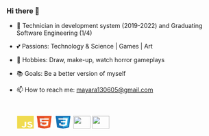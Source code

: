 ### Hi there 👋


- 🌱 Technician in development system (2019-2022) and Graduating Software Engineering (1/4)
- 💕 Passions: Technology & Science | Games | Art 
- 🏡 Hobbies: Draw, make-up, watch horror gameplays
- 📚 Goals: Be a better version of myself
- 📫 How to reach me: mayara130605@gmail.com
  
  ## 
  
  <div style="display: inline_block"><br>
  <img align="center" height="30" width="40" src="https://raw.githubusercontent.com/devicons/devicon/master/icons/javascript/javascript-plain.svg">
  <img align="center"  height="30" width="40" src="https://raw.githubusercontent.com/devicons/devicon/master/icons/html5/html5-original.svg">
  <img align="center"  height="30" width="40" src="https://raw.githubusercontent.com/devicons/devicon/master/icons/css3/css3-original.svg">
  <img align="center" height="30" width="40" src="https://cdn.jsdelivr.net/gh/devicons/devicon/icons/java/java-original.svg">
  <img align="center" height="30" width="40" src="https://cdn.jsdelivr.net/gh/devicons/devicon/icons/visualstudio/visualstudio-plain.svg" />
    
</div>
  
  ##
  

 
